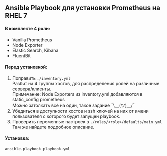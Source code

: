 ## Ansible Playbook для установки Prometheus на RHEL 7
#### В комплекте 4 роли:
* Vanilla Prometheus
* Node Exporter
* Elastic Search, Kibana
* FluentBit

#### Перед установкой:
1. Поправить `./inventory.yml`  
Разбит на 4 группы хостов, для распределения ролей на различные сервера/клиенты.  
Примечание: Node Exporters из inventory.yml добавляются в static_config prometheus  
Можно затолкать всё на один, такое задание ¯\＿(ツ)＿/¯
2. Убедиться в доступности хостов и ssh ключей на них от имени пользователя с которого будет запущен playbook.
3. Проверить переменные настроек в `./roles/<role>/defaults/main.yml`  
Там же найдете подробное описание.

#### Установка:
```
ansible-playbook playbook.yml
```